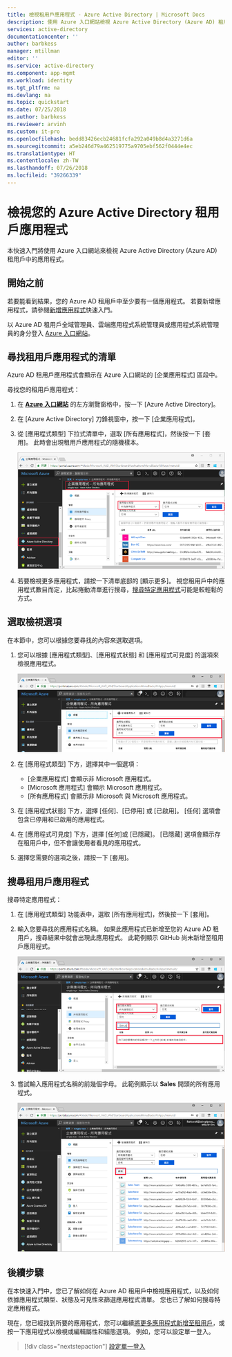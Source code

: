 ```yaml
---
title: 檢視租用戶應用程式 - Azure Active Directory | Microsoft Docs
description: 使用 Azure 入口網站檢視 Azure Active Directory (Azure AD) 租用戶中的應用程式。
services: active-directory
documentationcenter: ''
author: barbkess
manager: mtillman
editor: ''
ms.service: active-directory
ms.component: app-mgmt
ms.workload: identity
ms.tgt_pltfrm: na
ms.devlang: na
ms.topic: quickstart
ms.date: 07/25/2018
ms.author: barbkess
ms.reviewer: arvinh
ms.custom: it-pro
ms.openlocfilehash: bedd83426ecb24681fcfa292a049b8d4a3271d6a
ms.sourcegitcommit: a5eb246d79a462519775a9705ebf562f0444e4ec
ms.translationtype: HT
ms.contentlocale: zh-TW
ms.lasthandoff: 07/26/2018
ms.locfileid: "39266339"
---
```

# <a name="view-your-azure-active-directory-tenant-applications"></a>檢視您的 Azure Active Directory 租用戶應用程式

本快速入門將使用 Azure 入口網站來檢視 Azure Active Directory (Azure AD) 租用戶中的應用程式。

## <a name="before-you-begin"></a>開始之前

若要能看到結果，您的 Azure AD 租用戶中至少要有一個應用程式。 若要新增應用程式，請參閱[新增應用程式](add-application-portal.md)快速入門。

以 Azure AD 租用戶全域管理員、雲端應用程式系統管理員或應用程式系統管理員的身分登入 [Azure 入口網站](https://portal.azure.com)。

## <a name="find-the-list-of-tenant-applications"></a>尋找租用戶應用程式的清單

Azure AD 租用戶應用程式會顯示在 Azure 入口網站的 [企業應用程式] 區段中。

尋找您的租用戶應用程式：

1. 在 **[Azure 入口網站](https://portal.azure.com)** 的左方瀏覽窗格中，按一下 [Azure Active Directory]。 

2. 在 [Azure Active Directory] 刀鋒視窗中，按一下 [企業應用程式]。 

3. 從 [應用程式類型] 下拉式清單中，選取 [所有應用程式]，然後按一下 [套用]。 此時會出現租用戶應用程式的隨機樣本。

    ![企業應用程式](media/view-applications-portal/open-enterprise-apps.png)
   
4. 若要檢視更多應用程式，請按一下清單底部的 [顯示更多]。 視您租用戶中的應用程式數目而定，比起捲動清單進行搜尋，[搜尋特定應用程式](#search-for-a-tenant-application)可能是較輕鬆的方式。

## <a name="select-viewing-options"></a>選取檢視選項

在本節中，您可以根據您要尋找的內容來選取選項。

1. 您可以根據 [應用程式類型]、[應用程式狀態] 和 [應用程式可見度] 的選項來檢視應用程式。 

    ![搜尋選項](media/view-applications-portal/search-options.png)

2. 在 [應用程式類型] 下方，選擇其中一個選項：

    - [企業應用程式] 會顯示非 Microsoft 應用程式。
    - [Microsoft 應用程式] 會顯示 Microsoft 應用程式。
    - [所有應用程式] 會顯示非 Microsoft 與 Microsoft 應用程式。

3. 在 [應用程式狀態] 下方，選擇 [任何]、[已停用] 或 [已啟用]。 [任何] 選項會包含已停用和已啟用的應用程式。

4. 在 [應用程式可見度] 下方，選擇 [任何]或 [已隱藏]。 [已隱藏] 選項會顯示存在租用戶中，但不會讓使用者看見的應用程式。

5. 選擇您需要的選項之後，請按一下 [套用]。
 

## <a name="search-for-a-tenant-application"></a>搜尋租用戶應用程式

搜尋特定應用程式：

1. 在 [應用程式類型] 功能表中，選取 [所有應用程式]，然後按一下 [套用]。

2. 輸入您要尋找的應用程式名稱。 如果此應用程式已新增至您的 Azure AD 租用戶，搜尋結果中就會出現此應用程式。 此範例顯示 GitHub 尚未新增至租用戶應用程式。

    ![搜尋應用程式](media/view-applications-portal/search-for-tenant-application.png)

3. 嘗試輸入應用程式名稱的前幾個字母。  此範例顯示以 **Sales** 開頭的所有應用程式。

    ![使用前置詞進行搜尋](media/view-applications-portal/search-by-prefix.png)

## <a name="next-steps"></a>後續步驟

在本快速入門中，您已了解如何在 Azure AD 租用戶中檢視應用程式，以及如何依據應用程式類型、狀態及可見性來篩選應用程式清單。 您也已了解如何搜尋特定應用程式。

現在，您已經找到所要的應用程式，您可以繼續[將更多應用程式新增至租用戶](add-application-portal.md)，或按一下應用程式以檢視或編輯屬性和組態選項。 例如，您可以設定單一登入。 

> [!div class="nextstepaction"]
> [設定單一登入](configure-single-sign-on-portal.md)


